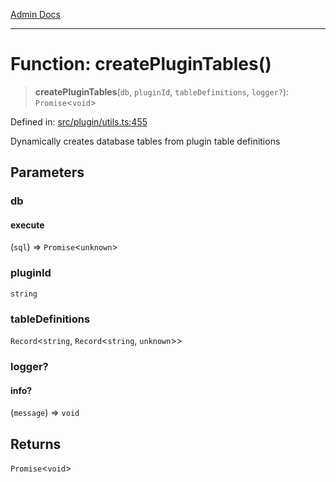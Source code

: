 [Admin Docs](/)

***

# Function: createPluginTables()

> **createPluginTables**(`db`, `pluginId`, `tableDefinitions`, `logger?`): `Promise`\<`void`\>

Defined in: [src/plugin/utils.ts:455](https://github.com/Sourya07/talawa-api/blob/aac5f782223414da32542752c1be099f0b872196/src/plugin/utils.ts#L455)

Dynamically creates database tables from plugin table definitions

## Parameters

### db

#### execute

(`sql`) => `Promise`\<`unknown`\>

### pluginId

`string`

### tableDefinitions

`Record`\<`string`, `Record`\<`string`, `unknown`\>\>

### logger?

#### info?

(`message`) => `void`

## Returns

`Promise`\<`void`\>
